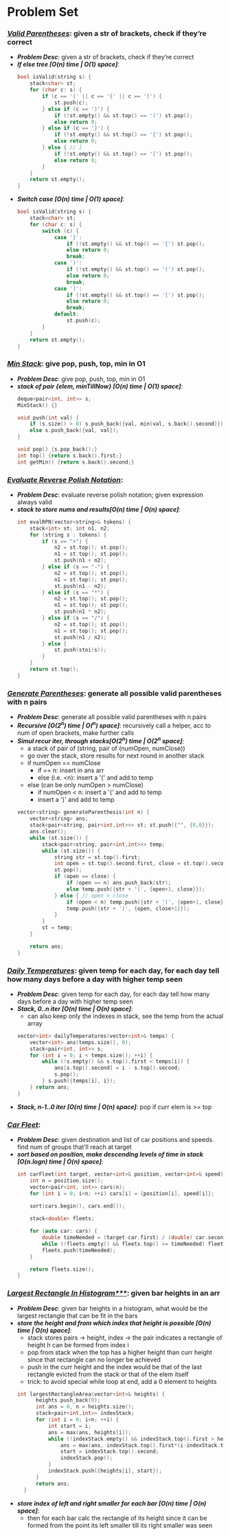 # Problem Set

### ***[Valid Parentheses](https://leetcode.com/problems/valid-parentheses/)***: given a str of brackets, check if they’re correct
  - ***Problem Desc***: given a str of brackets, check if they’re correct
  - ***If else tree [O(n) time | O(1) space]***:
    ```cpp
    bool isValid(string s) {
        stack<char> st;
        for (char c: s) {
            if (c == '(' || c == '{' || c == '[') {
                st.push(c);
            } else if (c == ')') {
                if (!st.empty() && st.top() == '(') st.pop();
                else return 0;
            } else if (c == '}') {
                if (!st.empty() && st.top() == '{') st.pop();
                else return 0;
            } else { // ]
                if (!st.empty() && st.top() == '[') st.pop();
                else return 0;
            }
        }
        return st.empty();
    }
    ```
  - ***Switch case [O(n) time | O(1) space]***:
    ```cpp
    bool isValid(string s) {
        stack<char> st;
        for (char c: s) {
            switch (c) {
                case '}':
                    if (!st.empty() && st.top() == '{') st.pop();
                    else return 0;
                    break;
                case ')':
                    if (!st.empty() && st.top() == '(') st.pop();
                    else return 0;
                    break;
                case ']':
                    if (!st.empty() && st.top() == '[') st.pop();
                    else return 0;
                    break;
                default:
                    st.push(c);
            }
        }
        return st.empty();
    }
    ```


### ***[Min Stack](https://leetcode.com/problems/min-stack/)***: give pop, push, top, min in O1
  - ***Problem Desc***: give pop, push, top, min in O1
  - ***stack of pair {elem, minTillNow} [O(n) time | O(1) space]***:
    ```cpp
    deque<pair<int, int>> s;
    MinStack() {}
    
    void push(int val) {
        if (s.size() > 0) s.push_back({val, min(val, s.back().second)});
        else s.push_back({val, val});
    }
    
    void pop() {s.pop_back();}
    int top() {return s.back().first;}
    int getMin() {return s.back().second;}
    ```
    

### ***[Evaluate Reverse Polish Notation](https://leetcode.com/problems/evaluate-reverse-polish-notation/)***:
  - ***Problem Desc***: evaluate reverse polish notation; given expression always valid
  - ***stack to store nums and results[O(n) time | O(n) space]***:
    ```cpp
    int evalRPN(vector<string>& tokens) {
        stack<int> st; int n1, n2;
        for (string s : tokens) {
            if (s == "+") {
                n2 = st.top(); st.pop();
                n1 = st.top(); st.pop();
                st.push(n1 + n2);
            } else if (s == "-") {
                n2 = st.top(); st.pop();
                n1 = st.top(); st.pop();
                st.push(n1 - n2);
            } else if (s == "*") {
                n2 = st.top(); st.pop();
                n1 = st.top(); st.pop();
                st.push(n1 * n2);
            } else if (s == "/") {
                n2 = st.top(); st.pop();
                n1 = st.top(); st.pop();
                st.push(n1 / n2);
            } else {
                st.push(stoi(s));
            }
        }
        return st.top();
    }
    ```
    

### ***[Generate Parentheses](https://leetcode.com/problems/generate-parentheses/)***: generate all possible valid parentheses with n pairs
  - ***Problem Desc***: generate all possible valid parentheses with n pairs
  - ***Recursive [O(2<sup>n</sup>) time | O(<sup>n</sup>) space]***: recursively call a helper, acc to num of open brackets, make further calls
  - ***Simul recur iter, through stacks[O(2<sup>n</sup>) time | O(2<sup>n</sup> space]***:
    - a stack of pair of (string, pair of (numOpen, numClose))
    - go over the stack, store results for next round in another stack
    - if numOpen == numClose
      - if == n: insert in ans arr
      - else (i.e. <n): insert a '(' and add to temp
    - else (can be only numOpen > numClose)
      - if numOpen < n: insert a '(' and add to temp
      - insert a ')' and add to temp
    ```cpp
    vector<string> generateParenthesis(int n) {
        vector<string> ans;
        stack<pair<string, pair<int,int>>> st; st.push({"", {0,0}});
        ans.clear();
        while (st.size()) {
            stack<pair<string, pair<int,int>>> temp;
            while (st.size()) {
                string str = st.top().first;
                int open = st.top().second.first, close = st.top().second.second;
                st.pop();
                if (open == close) {
                    if (open == n) ans.push_back(str);
                    else temp.push({str + '(', {open+1, close}});
                } else { // open > close
                    if (open < n) temp.push({str + '(', {open+1, close}});
                    temp.push({str + ')', {open, close+1}});
                }
            }
            st = temp;
        }

        return ans;
    }
    ```


### ***[Daily Temperatures](https://leetcode.com/problems/daily-temperatures/)***: given temp for each day, for each day tell how many days before a day with higher temp seen
  - ***Problem Desc***: given temp for each day, for each day tell how many days before a day with higher temp seen
  - ***Stack, 0..n iter [O(n) time | O(n) space]***:
    - can also keep only the indexes in stack, see the temp from the actual array
    ```cpp
    vector<int> dailyTemperatures(vector<int>& temps) {
        vector<int> ans(temps.size(), 0);
        stack<pair<int, int>> s;
        for (int i = 0; i < temps.size(); ++i) {
            while (!s.empty() && s.top().first < temps[i]) {
                ans[s.top().second] = i - s.top().second;
                s.pop();
            } s.push({temps[i], i});
        } return ans;
    }
    ```
  - ***Stack, n-1..0 iter [O(n) time | O(n) space]***: pop if curr elem is >= top


### ***[Car Fleet](https://leetcode.com/problems/car-fleet/)***: 
  - ***Problem Desc***: given destination and list of car positions and speeds. find num of groups that’ll reach at target
  - ***sort based on position, make descending levels of time in stack [O(n.logn) time | O(n) space]***:
    ```cpp
    int carFleet(int target, vector<int>& position, vector<int>& speed) {
        int n = position.size();
        vector<pair<int, int>> cars(n);
        for (int i = 0; i<n; ++i) cars[i] = {position[i], speed[i]};
        
        sort(cars.begin(), cars.end());

        stack<double> fleets;

        for (auto car: cars) {
            double timeNeeded = (target-car.first) / (double) car.second;
            while (!fleets.empty() && fleets.top() <= timeNeeded) fleets.pop();
            fleets.push(timeNeeded);
        }

        return fleets.size();
    }
    ```


### ***[Largest Rectangle In Histogram***](https://leetcode.com/problems/largest-rectangle-in-histogram/)***: given bar heights in an arr
  - ***Problem Desc***: given bar heights in a histogram, what would be the largest rectangle that can be fit in the bars 
  - ***store the height and from which index that height is possible [O(n) time | O(n) space]***:
    - stack stores pairs -> height, index -> the pair indicates a rectangle of height h can be formed from index i
    - pop from stack when the top has a higher height than curr height since that rectangle can no longer be achieved
    - push in the curr height and the index would be that of the last rectangle evicted from the stack or that of the elem itself
    - trick: to avoid special while loop at end, add a 0 element to heights
    ```cpp
    int largestRectangleArea(vector<int>& heights) {
          heights.push_back(0);
          int ans = 0, n = heights.size();
          stack<pair<int,int>> indexStack;
          for (int i = 0; i<n; ++i) {
              int start = i;
              ans = max(ans, heights[i]);
              while (!indexStack.empty() && indexStack.top().first > heights[i]) {
                  ans = max(ans, indexStack.top().first*(i-indexStack.top().second));
                  start = indexStack.top().second;
                  indexStack.pop();
              }
              indexStack.push({heights[i], start});
          }
          return ans;
      }
    ```
  - ***store index of left and right smaller for each bar [O(n) time | O(n) space]***:
    - then for each bar calc the rectangle of its height since it can be formed from the point its left smaller till its right smaller was seen
